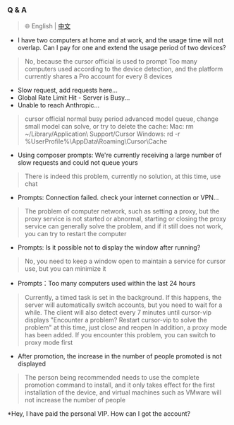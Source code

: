### Q & A

> 🌐️ English | [中文](Q&A_CN.md)

* I have two computers at home and at work, and the usage time will not overlap. Can I pay for one and extend the usage period of two devices?
> No, because the cursor official is used to prompt Too many computers used according to the device detection, and the platform currently shares a Pro account for every 8 devices

* Slow request, add requests here...
* Global Rate Limit Hit - Server is Busy...
* Unable to reach Anthropic...
> cursor official normal busy period advanced model queue, change small model can solve, or try to delete the cache:
> Mac: rm ~/Library/Application\ Support/Cursor
> Windows: rd -r %UserProfile%\AppData\Roaming\Cursor\Cache

* Using composer prompts: We're currently receiving a large number of slow requests and could not queue yours
> There is indeed this problem, currently no solution, at this time, use chat

* Prompts: Connection failed. check your internet connection or VPN...
> The problem of computer network, such as setting a proxy, but the proxy service is not started or abnormal, starting or closing the proxy service can generally solve the problem, and if it still does not work, you can try to restart the computer

* Prompts: Is it possible not to display the window after running?
> No, you need to keep a window open to maintain a service for cursor use, but you can minimize it

* Prompts：Too many computers used within the last 24 hours
> Currently, a timed task is set in the background. If this happens, the server will automatically switch accounts, but you need to wait for a while. The client will also detect every 7 minutes until cursor-vip displays "Encounter a problem? Restart cursor-vip to solve the problem" at this time, just close and reopen
> In addition, a proxy mode has been added. If you encounter this problem, you can switch to proxy mode first

* After promotion, the increase in the number of people promoted is not displayed
> The person being recommended needs to use the complete promotion command to install, and it only takes effect for the first installation of the device, and virtual machines such as VMware will not increase the number of people

*Hey, I have paid the personal VIP. How can I got the account?
